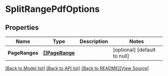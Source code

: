 # SplitRangePdfOptions


## Properties
Name | Type | Description | Notes
------------ | ------------- | ------------- | -------------
**PageRanges** | [**[]PageRange**](PageRange.md) |  | [optional] [default to null]

[[Back to Model list]](../README.md#documentation-for-models) [[Back to API list]](../README.md#documentation-for-api-endpoints) [[Back to README]](../README.md)[[View Source]](../split_range_pdf_options.go)



